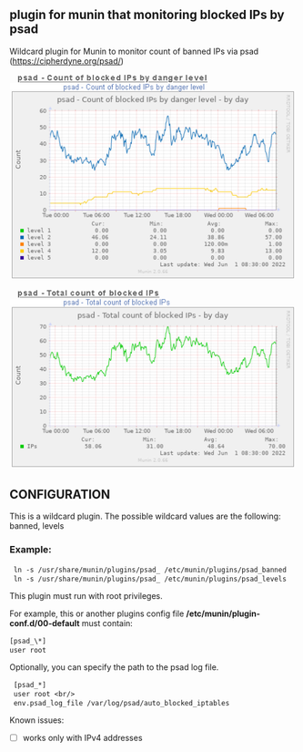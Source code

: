 ## plugin for munin that monitoring blocked IPs by psad
Wildcard plugin for Munin to monitor count of banned IPs via psad (https://cipherdyne.org/psad/)

![graph preview](https://github.com/0xenon/psad-munin-plugin/raw/main/graph.png)

## CONFIGURATION

This is a wildcard plugin.
The possible wildcard values are the following: banned, levels

### Example:
```
 ln -s /usr/share/munin/plugins/psad_ /etc/munin/plugins/psad_banned
 ln -s /usr/share/munin/plugins/psad_ /etc/munin/plugins/psad_levels
```
 This plugin must run with root privileges.

 For example, this or another plugins config file **/etc/munin/plugin-conf.d/00-default** must contain:
```
[psad_\*]
user root
```

Optionally, you can specify the path to the psad log file.
```
 [psad_*]
 user root <br/>
 env.psad_log_file /var/log/psad/auto_blocked_iptables
```

Known issues:
- [ ] works only with IPv4 addresses

